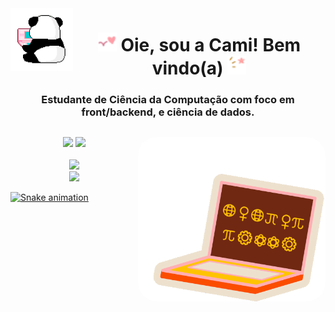   <img align="left" height="100" src="https://github.com/kmilapl/kmilapl/blob/main/toreadme/gif3.gif"/>

  <h1 align="center">
<img width="30px" src="https://github.com/kmilapl/kmilapl/blob/main/toreadme/gif5.gif"> Oie, sou a Cami! Bem vindo(a) <img width="30px" src="https://github.com/kmilapl/kmilapl/blob/main/toreadme/gif6.gif">
  </h1>
  
<h3 align="center">Estudante de Ciência da Computação com foco em front/backend, e ciência de dados.</h3>

##

 <img align="right" alt="Ilustradai-pic" width="300" style="border-radius:30px;" src="https://github.com/kmilapl/kmilapl/blob/main/toreadme/womencoder.gif"/>

<div align="center" style="display: inline_block"> 
 <a href = "mailto:kmilapl@icloud.com"><img height="22" src="https://img.shields.io/badge/-email-%23333?style=for-the-badge&logo=icloud&logoColor=white" target="_blank"></a>
 <a href="https://www.linkedin.com/in/camila-plira/" target="_blank"><img height="22" src="https://img.shields.io/badge/-LinkedIn-%230077B5?style=for-the-badge&logo=linkedin&logoColor=white" target="_blank"></a> 
</div>



<div align="center">
  <br>
<a href="https://github.com/kmilapl">
<img height="130em" src="https://github-readme-stats.vercel.app/api/top-langs/?username=kmilapl&layout=compact&langs_count=7&theme=dracula"/><br>
<img height="130em" src="https://github-readme-stats.vercel.app/api?username=kmilapl&show_icons=true&theme=dracula&include_all_commits=true&count_private=true"/>
</div>
  
![Snake animation](https://github.com/kmilapl/kmilapl/blob/output/github-contribution-grid-snake.svg)
</div>

  
  
